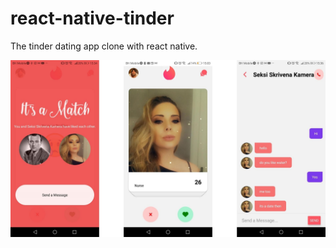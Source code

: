 # react-native-tinder

The tinder dating app clone with react native.

![alt text](https://github.com/zullum/react-resume/blob/master/public/images/portfolio/tinder.jpg?raw=true)
